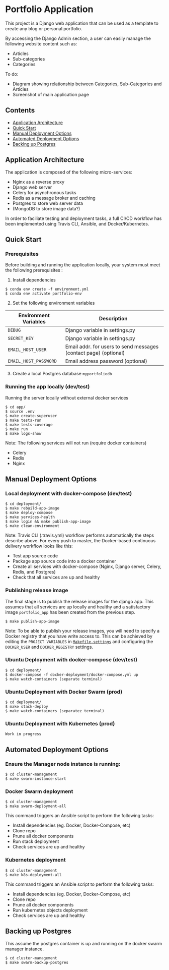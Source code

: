 # Portfolio Application
This project is a Django web application that can be used as a template to create any blog or personal portfolio. 

By accessing the Django Admin section, a user can easily manage the following website content such as:
- Articles 
- Sub-categories
- Categories

To do:
* Diagram showing relationship between Categories, Sub-Categories and Articles
* Screenshot of main application page


## Contents

- [Application Architecture](#application-architecture)
- [Quick Start](#quick-start)
- [Manual Deployment Options](#manual-deployment-options)
- [Automated Deployment Options](#automated-deployment-options)
- [Backing up Postgres](#backing-up-postgres)


## Application Architecture
The application is composed of the following micro-services:
- Nginx as a reverse proxy
- Django web server
- Celery for asynchronous tasks
- Redis as a message broker and caching
- Postgres to store web server data
- (MongoDB to store image data?)

In order to faciliate testing and deployment tasks, a full CI/CD workflow has been implemented using Travis CLI, Ansible, and Docker/Kubernetes.


## Quick Start

### Prerequisites
Before building and running the application locally, your system must meet the following prerequisites :

1. Install dependencies
```
$ conda env create -f environment.yml
$ conda env activate portfolio-env
```

2. Set the following environment variables

|**Environment Variables**     |**Description**                                                  |
|------------------------------|------------------------------------------------------------------|
|`DEBUG`                       | Django variable in settings.py                                   |
|`SECRET_KEY`                  | Django variable in settings.py                                   |
|`EMAIL_HOST_USER`             | Email addr. for users to send messages (contact page) (optional) |
|`EMAIL_HOST_PASSWORD`         | Email address password (optional)                                |

3. Create a local Postgres database `myportfoliodb`

### Running the app locally (dev/test)
Running the server locally without external docker services
```
$ cd app/
$ source .env
$ make create-superuser
$ make tests-run
$ make tests-coverage
$ make run
$ make logs-show
```

Note: The following services will not run (require docker containers)
- Celery
- Redis
- Nginx 


## Manual Deployment Options

### Local deployment with docker-compose (dev/test)
```
$ cd deployment/
$ make rebuild-app-image
$ make deploy-compose
$ make services-health
$ make login && make publish-app-image
$ make clean-environment
```

Note: Travis CLI (.travis.yml) workflow performs automatically the steps describe above.
For every push to master, the Docker-based continuous delivery workflow looks like this:
- Test app source code
- Package app source code into a docker container
- Create all services with docker-compose (Nginx, Django server, Celery, Redis, and Postgres)
- Check that all services are up and healthy

### Publishing release image
The final stage is to publish the release images for the django app. This assumes that all services are up locally and healthy and a satisfactory image `portfolio_app` has been created from the previous step.
```
$ make publish-app-image
```

Note: To be able to publish your release images, you will need to specify a Docker registry that you have write access to.
This can be achieved by editing the `PROJECT VARIABLES` in [`Makefile.settings`](./deployment/Makefile.settings) and configuring the `DOCKER_USER` and `DOCKER_REGISTRY` settings.

### Ubuntu Deployment with docker-compose (dev/test)
```
$ cd deployment/
$ docker-compose -f docker-deployment/docker-compose.yml up
$ make watch-containers (separate terminal)
```

### Ubuntu Deployment with Docker Swarm (prod)
```
$ cd deployment/
$ make stack-deploy
$ make watch-containers (separatez terminal)
```

### Ubuntu Deployment with Kubernetes (prod)
```
Work in progress
```

## Automated Deployment Options

### Ensure the Manager node instance is running:
```
$ cd cluster-management
$ make swarm-instance-start
```

### Docker Swarm deployment
```
$ cd cluster-management
$ make swarm-deployment-all
```
This command triggers an Ansible script to perform the following tasks:
- Install dependencies (eg. Docker, Docker-Compose, etc)
- Clone repo
- Prune all docker components
- Run stack deployment
- Check services are up and healthy

### Kubernetes deployment
```
$ cd cluster-management
$ make k8s-deployment-all
```
This command triggers an Ansible script to perform the following tasks:
- Install dependencies (eg. Docker, Docker-Compose, etc)
- Clone repo
- Prune all docker components
- Run kubernetes objects deployment
- Check services are up and healthy

## Backing up Postgres
This assume the postgres container is up and running on the docker swarm manager instance.
```
$ cd cluster-management
$ make swarm-backup-postgres
```